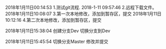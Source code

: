 2018年1月11日00:14:53
1.测试git流程.
2018-1-11 09:57:46
2.远程下载文件。
2018年1月11日10:08:07
3.第一次本地修改，添加到暂存区，提交
2018年1月11日10:12:16
4.第二次本地修改，添加到暂存区，提交

2018年1月11日15:38:04
创建分支Dev 切换分支到Dev

2018年1月11日15:45:54
切换分支Master 修改并提交